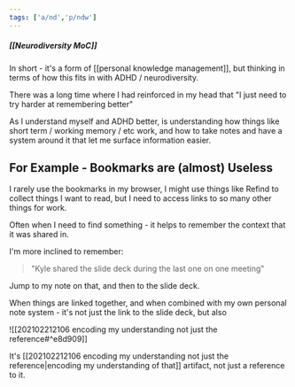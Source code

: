 ```yaml
---
tags: ['a/nd','p/ndw']
---
```

##### [[Neurodiversity MoC]]

In short - it's a form of [[personal knowledge management]], but thinking in terms of how this fits in with ADHD / neurodiversity.

There was a long time where I had reinforced in my head that "I just need to try harder at remembering better"

As I understand myself and ADHD better, is understanding how things like short term / working memory / etc work, and how to take notes and have a system around it that let me surface information easier.

## For Example - Bookmarks are (almost) Useless

I rarely use the bookmarks in my browser, I might use things like Refind to collect things I want to read, but I need to access links to so many other things for work. 

Often when I need to find something - it helps to remember the context that it was shared in.  

I'm more inclined to remember:

> "Kyle shared the slide deck during the last one on one meeting"

Jump to my note on that, and then to the slide deck. 

When things are linked together, and when combined with my own personal note system - it's not just the link to the slide deck, but also

![[202102212106 encoding my understanding not just the reference#^e8d909]]

It's [[202102212106 encoding my understanding not just the reference|encoding my understanding of that]] artifact, not just a reference to it.

